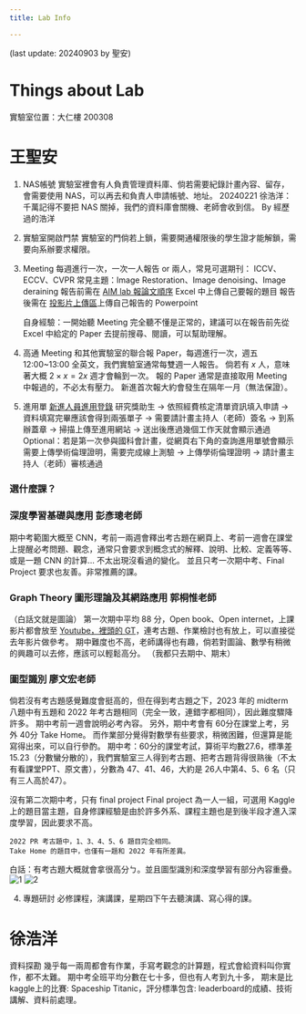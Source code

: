 ```yaml
---
title: Lab Info

---
```

(last update: 20240903 by 聖安)

# Things about Lab
實驗室位置：大仁樓 200308

# 王聖安

1. NAS帳號
實驗室裡會有人負責管理資料庫、倘若需要紀錄計畫內容、留存，會需要使用 NAS，可以再去和負責人申請帳號、地址。
20240221 徐浩洋：千萬記得不要把 NAS 關掉，我們的資料庫會關機、老師會收到信。 By 經歷過的浩洋

3. 實驗室開啟門禁
實驗室的門倘若上鎖，需要開通權限後的學生證才能解鎖，需要向系辦要求權限。

3. Meeting
每週進行一次，一次一人報告 or 兩人，常見可選期刊：
ICCV、ECCV、CVPR
常見主題：Image Restoration、Image denoising、Image deraining
報告前需在 [AIM lab 報論文順序](https://docs.google.com/spreadsheets/d/1RsipQY6gheUTUh9qh1-zTGWm3sfOkEHG/edit?usp=sharing&ouid=112407490570728293588&rtpof=true&sd=true) Excel 中上傳自己要報的題目
報告後需在 [投影片上傳區](https://drive.google.com/drive/u/0/folders/1--NVOgGvmM-4cvhjA1s8r_C4bWqyTXDm)上傳自己報告的 Powerpoint

    自身經驗：一開始聽 Meeting 完全聽不懂是正常的，建議可以在報告前先從 Excel 中給定的 Paper 去提前搜尋、閱讀，可以幫助理解。


4. 高通 Meeting
和其他實驗室的聯合報 Paper，每週進行一次，週五 12:00~13:00
全英文，我們實驗室通常每雙週一人報告。
倘若有 $x$ 人，意味著大概 $2\times x=2x$ 週才會輪到一次。
報的 Paper 通常是直接取用 Meeting 中報過的，不必太有壓力。
新進首次報大約會發生在隔年一月（無法保證）。

5. 進用單
[新進人員進用登錄](https://schwebap.nccu.edu.tw/pawb01/tempmenu.aspx)
研究獎助生 
$\to$ 依照經費核定清單資訊填入申請
$\to$ 資料填寫完畢應該會得到兩張單子
$\to$ 需要請計畫主持人（老師）簽名
$\to$ 到系辦蓋章
$\to$ 掃描上傳至進用網站
$\to$ 送出後應過幾個工作天就會顯示通過
Optional：若是第一次參與國科會計畫，從網頁右下角的查詢進用單號會顯示需要上傳學術倫理證明，需要完成線上測驗 $\to$ 上傳學術倫理證明 $\to$ 請計畫主持人（老師）審核通過

### 選什麼課？
### 深度學習基礎與應用 彭彥璁老師
期中考範圍大概至 CNN，考前一兩週會釋出考古題在網頁上、考前一週會在課堂上提醒必考問題、觀念，通常只會要求到概念式的解釋、說明、比較、定義等等、或是一題 CNN 的計算... 不太出現沒看過的變化。
並且只考一次期中考、Final Project 要求也友善。非常推薦的課。

### Graph Theory 圖形理論及其網路應用 郭桐惟老師
（白話文就是圖論）
第一次期中平均 88 分，Open book、Open internet，上課影片都會放至 [Youtube，裡頭的 GT](https://www.youtube.com/@twkuo123)，連考古題、作業檢討也有放上，可以直接從去年影片做參考。
期中難度也不高，老師講得也有趣，倘若對圖論、數學有稍微的興趣可以去修，應該可以輕鬆高分。
（我都只去期中、期末）


### 圖型識別 廖文宏老師
倘若沒有考古題感覺難度會挺高的，但在得到考古題之下，2023 年的 midterm 八題中有五題和 2022 年考古題相同（完全一致，連錯字都相同），因此難度驟降許多。
期中考前一週會說明必考內容。
另外，期中考會有 60分在課堂上考，另外 40分 Take Home。
而作業部分覺得對數學有些要求，稍微困難，但還算是能寫得出來，可以自行參酌。
期中考：60分的課堂考試，算術平均數27.6，標準差15.23（分數蠻分散的），我們實驗室三人得到考古題、把考古題背得很熟後（不太有看課堂PPT、原文書），分數為 47、41、46，大約是 26人中第4、5、6 名（只有三人高於47）。

沒有第二次期中考，只有 final project
Final project 為一人一組，可選用 Kaggle 上的題目當主題，自身修課經驗是由於許多外系、課程主題也是到後半段才進入深度學習，因此要求不高。
    
    2022 PR 考古題中，1、3、4、5、6 題目完全相同。
    Take Home 的題目中，也僅有一題和 2022 年有所差異。
白話：有考古題大概就會拿很高分ㄅ。並且圖型識別和深度學習有部分內容重疊。
![1](https://hackmd.io/_uploads/Hydvy9jH6.jpg)
![2](https://hackmd.io/_uploads/HkYwyciHa.jpg)

4. 專題研討
必修課程，演講課，星期四下午去聽演講、寫心得的課。


# 徐浩洋
資料探勘
幾乎每一兩周都會有作業，手寫考觀念的計算題，程式會給資料叫你實作，都不太難。
期中考全班平均分數在七十多，但也有人考到九十多，
期末是比kaggle上的比賽: Spaceship Titanic，評分標準包含: leaderboard的成績、技術講解、資料前處理。


